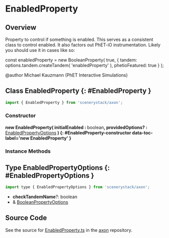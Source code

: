 # EnabledProperty

## Overview

Property to control if something is enabled. This serves as a consistent class to control
enabled. It also factors out PhET-iO instrumentation. Likely you should use it in cases like so:

const enabledProperty = new BooleanProperty( true, {
  tandem: options.tandem.createTandem( 'enabledProperty' ),
  phetioFeatured: true
} );

@author Michael Kauzmann (PhET Interactive Simulations)

## Class EnabledProperty {: #EnabledProperty }


```js
import { EnabledProperty } from 'scenerystack/axon';
```
### Constructor

#### new EnabledProperty( initialEnabled : <span style="font-weight: 400;"><span style="color: hsla(calc(var(--md-hue) + 180deg),80%,40%,1);">boolean</span></span>, providedOptions? : <span style="font-weight: 400;">[EnabledPropertyOptions](../axon/EnabledProperty.md#EnabledPropertyOptions)</span> ) {: #EnabledProperty-constructor data-toc-label='new EnabledProperty' }

### Instance Methods





## Type EnabledPropertyOptions {: #EnabledPropertyOptions }


```js
import type { EnabledPropertyOptions } from 'scenerystack/axon';
```


- **checkTandemName**?: <span style="color: hsla(calc(var(--md-hue) + 180deg),80%,40%,1);">boolean</span>
- &amp; [BooleanPropertyOptions](../axon/BooleanProperty.md#BooleanPropertyOptions)




## Source Code

See the source for [EnabledProperty.ts](https://github.com/phetsims/axon/blob/main/js/EnabledProperty.ts) in the [axon](https://github.com/phetsims/axon) repository.
